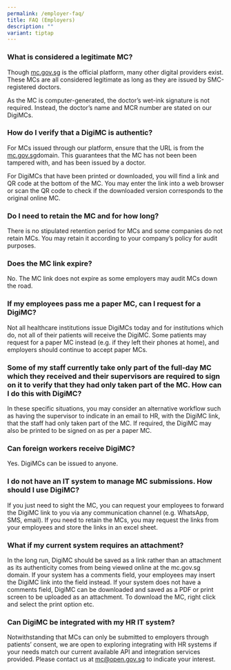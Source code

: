 ```yaml
---
permalink: /employer-faq/
title: FAQ (Employers)
description: ""
variant: tiptap
---
```

<h3>What is considered a legitimate MC?</h3>
<p>Though <a href="https://mc.gov.sg" rel="noopener noreferrer nofollow" target="_blank">mc.gov.sg</a> is
the official platform, many other digital providers exist. These MCs are
all considered legitimate as long as they are issued by SMC-registered
doctors.</p>
<p>As the MC is computer-generated, the doctor’s wet-ink signature is not
required. Instead, the doctor’s name and MCR number are stated on our DigiMCs.</p>
<h3>How do I verify that a DigiMC is authentic?</h3>
<p>For MCs issued through our platform, ensure that the URL is from the
<a href="http://mc.gov.sg" rel="noopener noreferrer nofollow" target="_blank">mc.gov.sg</a>domain. This guarantees that the MC has not been been tampered
with, and has been issued by a doctor.</p>
<p>For DigiMCs that have been printed or downloaded, you will find a link
and QR code at the bottom of the MC. You may enter the link into a web
browser or scan the QR code to check if the downloaded version corresponds
to the original online MC.</p>
<h3>Do I need to retain the MC and for how long?</h3>
<p>There is no stipulated retention period for MCs and some companies do
not retain MCs. You may retain it according to your company’s policy for
audit purposes.</p>
<h3>Does the MC link expire?</h3>
<p>No. The MC link does not expire as some employers may audit MCs down the
road.</p>
<h3>If my employees pass me a paper MC, can I request for a DigiMC?</h3>
<p>Not all healthcare institutions issue DigiMCs today and for institutions
which do, not all of their patients will receive the DigiMC. Some patients
may request for a paper MC instead (e.g. if they left their phones at home),
and employers should continue to accept paper MCs.</p>
<h3>Some of my staff currently take only part of the full-day MC which they received and their supervisors are required to sign on it to verify that they had only taken part of the MC. How can I do this with DigiMC?</h3>
<p>In these specific situations, you may consider an alternative workflow
such as having the supervisor to indicate in an email to HR, with the DigiMC
link, that the staff had only taken part of the MC. If required, the DigiMC
may also be printed to be signed on as per a paper MC.</p>
<h3>Can foreign workers receive DigiMC?</h3>
<p>Yes. DigiMCs can be issued to anyone.</p>
<h3>I do not have an IT system to manage MC submissions. How should I use DigiMC?</h3>
<p>If you just need to sight the MC, you can request your employees to forward
the DigiMC link to you via any communication channel (e.g. WhatsApp, SMS,
email). If you need to retain the MCs, you may request the links from your
employees and store the links in an excel sheet.</p>
<h3>What if my current system requires an attachment?</h3>
<p>In the long run, DigiMC should be saved as a link rather than an attachment
as its authenticity comes from being viewed online at the mc.gov.sg domain.
If your system has a comments field, your employees may insert the DigiMC
link into the field instead. If your system does not have a comments field,
DigiMC can be downloaded and saved as a PDF or print screen to be uploaded
as an attachment. To download the MC, right click and select the print
option etc.</p>
<h3>Can DigiMC be integrated with my HR IT system?</h3>
<p>Notwithstanding that MCs can only be submitted to employers through patients’
consent, we are open to exploring integrating with HR systems if your needs
match our current available API and integration services provided. Please
contact us at <a href="mailto:mc@open.gov.sg" rel="noopener noreferrer nofollow" target="_blank">mc@open.gov.sg</a> to
indicate your interest.</p>
<p></p>